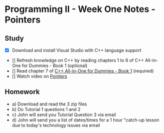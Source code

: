 # Programming II - Week One Notes - Pointers

## Study

- [x] Download and install Visual Studio with C++ language support
- [] Refresh knowledge on C++ by reading chapters 1 to 6 of C++ All-in-One for Dummies - Book 1 (optional)
- [] Read chapter 7 of [C++ All-in-One for Dummies - Book 1](https://ebookcentral.proquest.com/lib/redhill-ebooks/detail.action?docID=1753609&query=C%2B%2B) (required) 
- [] Watch video on [Pointers](http://%20https//www.linkedin.com/learning/learning-c-plus-plus-3/pointers?contextUrn=urn%3Ali%3AlyndaLearningPath%3A56d799343dd559b764b88a89&u=79795722)


## Homework

- a) Download and read the 3 zip files
- b) Do Tutorial 1 questions 1 and 2
- c) John will send you Tutorial Question 3 via email
- d) John will send you a list of dates/times for a 1 hour "catch-up lesson due to today's technology issues via email
